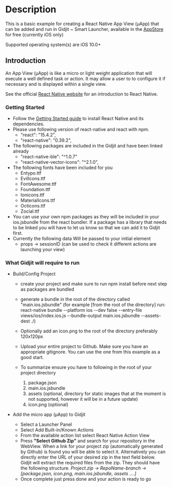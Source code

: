 # Description

This is a basic example for creating a React Native App View (μApp) that can be added and run in Gidjit ~ Smart Launcher, available in the [AppStore](https://itunes.apple.com/us/app/gidjit-smart-launcher/id1179176359?at=1001lnP4&mt=8)
 for free (currently iOS only)
 
Supported operating system(s) are iOS 10.0+
 
## Introduction

An App View (μApp) is like a micro or light weight application that will execute a well defined task or action. It may allow a user to to configure it if necessary and is displayed within a single view.

See the official [React Native website](https://facebook.github.io/react-native/) for an introduction to React Native.

### Getting Started

- Follow the [Getting Started guide](https://facebook.github.io/react-native/docs/getting-started.html) to install React Native and its dependencies.
- Please use following version of react-native and react with npm.
	* "react": "15.4.2",
    * "react-native": "0.39.2",
- The following packages are included in the Gidjit and have been linked already
	* "react-native-ble": "^1.0.7"
    * "react-native-vector-icons": "^2.1.0",
- The following fonts have been included for you
	* Entypo.ttf
	* EvilIcons.ttf
	* FontAwesome.ttf
	* Foundation.ttf
	* Ionicons.ttf
	* MaterialIcons.ttf
	* Octicons.ttf
	* Zocial.ttf
- You can use your own npm packages as they will be included in your ios.jsbundle from the react bundler. If a package has a library that needs to be linked you will have to let us know so that we can add it to Gidjit first.  
- Currently the following data Will be passed to your initial element
	* props -> sessionID (can be used to check it different actions are launching your view)
	
### What Gidjit will require to run

* Build/Config Project 

	- create your project and make sure to run npm install before next step as packages are bundled
	- generate a bundle in the root of the directory called "main.ios.jsbundle" (for example [from the root of the directory] run: react-native bundle --platform ios --dev false --entry-file views/ios/index.ios.js --bundle-output main.ios.jsbundle --assets-dest ./)
	- Optionally add an icon.png to the root of the directory preferably 120x120px
	- Upload your entire project to Github. Make sure you have an appropriate gitignore. You can use the one from this example as a good start. 
	- To summarize ensure you have to following in the root of your project directory 
 
		1. package.json
		2. main.ios.jsbundle
		3. assets (optional, directory for static images that at the moment is not supported, however it will be in a future update)
		4. icon.png (optional)


* Add the micro app (μApp) to Gidjit 
 
	- Select a Launcher Panel
	- Select Add Built-in/Known Actions 
	- From the available action list select React Native Action View
	- Press **"Select Github Zip"** and search for your repository in the WebView. When a link for your project zip (automatically generated by Github) is found you will be able to select it. Alternatively you can directly enter the URL of your desired zip in the text field below. Gidjit will extract the required files from the zip. They should have the following structure. _Project.zip -> RepoName-branch -> [package.json, icon.png, main.ios.jsbundle, assets ....]_
	- Once complete just press done and your action is ready to go
 
 
 
 
 
 

 

 